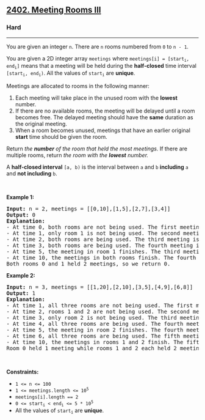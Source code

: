 <h2><a href="https://leetcode.com/problems/meeting-rooms-iii/">2402. Meeting Rooms III</a></h2><h3>Hard</h3><hr><div style="user-select: auto;"><p style="user-select: auto;">You are given an integer <code style="user-select: auto;">n</code>. There are <code style="user-select: auto;">n</code> rooms numbered from <code style="user-select: auto;">0</code> to <code style="user-select: auto;">n - 1</code>.</p>

<p style="user-select: auto;">You are given a 2D integer array <code style="user-select: auto;">meetings</code> where <code style="user-select: auto;">meetings[i] = [start<sub style="user-select: auto;">i</sub>, end<sub style="user-select: auto;">i</sub>]</code> means that a meeting will be held during the <strong style="user-select: auto;">half-closed</strong> time interval <code style="user-select: auto;">[start<sub style="user-select: auto;">i</sub>, end<sub style="user-select: auto;">i</sub>)</code>. All the values of <code style="user-select: auto;">start<sub style="user-select: auto;">i</sub></code> are <strong style="user-select: auto;">unique</strong>.</p>

<p style="user-select: auto;">Meetings are allocated to rooms in the following manner:</p>

<ol style="user-select: auto;">
	<li style="user-select: auto;">Each meeting will take place in the unused room with the <strong style="user-select: auto;">lowest</strong> number.</li>
	<li style="user-select: auto;">If there are no available rooms, the meeting will be delayed until a room becomes free. The delayed meeting should have the <strong style="user-select: auto;">same</strong> duration as the original meeting.</li>
	<li style="user-select: auto;">When a room becomes unused, meetings that have an earlier original <strong style="user-select: auto;">start</strong> time should be given the room.</li>
</ol>

<p style="user-select: auto;">Return<em style="user-select: auto;"> the <strong style="user-select: auto;">number</strong> of the room that held the most meetings. </em>If there are multiple rooms, return<em style="user-select: auto;"> the room with the <strong style="user-select: auto;">lowest</strong> number.</em></p>

<p style="user-select: auto;">A <strong style="user-select: auto;">half-closed interval</strong> <code style="user-select: auto;">[a, b)</code> is the interval between <code style="user-select: auto;">a</code> and <code style="user-select: auto;">b</code> <strong style="user-select: auto;">including</strong> <code style="user-select: auto;">a</code> and <strong style="user-select: auto;">not including</strong> <code style="user-select: auto;">b</code>.</p>

<p style="user-select: auto;">&nbsp;</p>
<p style="user-select: auto;"><strong class="example" style="user-select: auto;">Example 1:</strong></p>

<pre style="user-select: auto;"><strong style="user-select: auto;">Input:</strong> n = 2, meetings = [[0,10],[1,5],[2,7],[3,4]]
<strong style="user-select: auto;">Output:</strong> 0
<strong style="user-select: auto;">Explanation:</strong>
- At time 0, both rooms are not being used. The first meeting starts in room 0.
- At time 1, only room 1 is not being used. The second meeting starts in room 1.
- At time 2, both rooms are being used. The third meeting is delayed.
- At time 3, both rooms are being used. The fourth meeting is delayed.
- At time 5, the meeting in room 1 finishes. The third meeting starts in room 1 for the time period [5,10).
- At time 10, the meetings in both rooms finish. The fourth meeting starts in room 0 for the time period [10,11).
Both rooms 0 and 1 held 2 meetings, so we return 0. 
</pre>

<p style="user-select: auto;"><strong class="example" style="user-select: auto;">Example 2:</strong></p>

<pre style="user-select: auto;"><strong style="user-select: auto;">Input:</strong> n = 3, meetings = [[1,20],[2,10],[3,5],[4,9],[6,8]]
<strong style="user-select: auto;">Output:</strong> 1
<strong style="user-select: auto;">Explanation:</strong>
- At time 1, all three rooms are not being used. The first meeting starts in room 0.
- At time 2, rooms 1 and 2 are not being used. The second meeting starts in room 1.
- At time 3, only room 2 is not being used. The third meeting starts in room 2.
- At time 4, all three rooms are being used. The fourth meeting is delayed.
- At time 5, the meeting in room 2 finishes. The fourth meeting starts in room 2 for the time period [5,10).
- At time 6, all three rooms are being used. The fifth meeting is delayed.
- At time 10, the meetings in rooms 1 and 2 finish. The fifth meeting starts in room 1 for the time period [10,12).
Room 0 held 1 meeting while rooms 1 and 2 each held 2 meetings, so we return 1. 
</pre>

<p style="user-select: auto;">&nbsp;</p>
<p style="user-select: auto;"><strong style="user-select: auto;">Constraints:</strong></p>

<ul style="user-select: auto;">
	<li style="user-select: auto;"><code style="user-select: auto;">1 &lt;= n &lt;= 100</code></li>
	<li style="user-select: auto;"><code style="user-select: auto;">1 &lt;= meetings.length &lt;= 10<sup style="user-select: auto;">5</sup></code></li>
	<li style="user-select: auto;"><code style="user-select: auto;">meetings[i].length == 2</code></li>
	<li style="user-select: auto;"><code style="user-select: auto;">0 &lt;= start<sub style="user-select: auto;">i</sub> &lt; end<sub style="user-select: auto;">i</sub> &lt;= 5 * 10<sup style="user-select: auto;">5</sup></code></li>
	<li style="user-select: auto;">All the values of <code style="user-select: auto;">start<sub style="user-select: auto;">i</sub></code> are <strong style="user-select: auto;">unique</strong>.</li>
</ul>
</div>